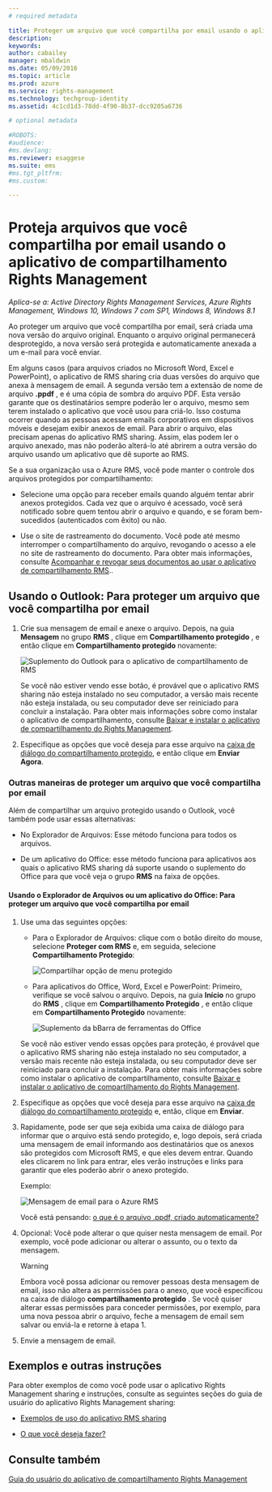 ```yaml
---
# required metadata

title: Proteger um arquivo que você compartilha por email usando o aplicativo de compartilhamento Rights Management | Azure RMS
description:
keywords:
author: cabailey
manager: mbaldwin
ms.date: 05/09/2016
ms.topic: article
ms.prod: azure
ms.service: rights-management
ms.technology: techgroup-identity
ms.assetid: 4c1cd1d3-78dd-4f90-8b37-dcc9205a6736

# optional metadata

#ROBOTS:
#audience:
#ms.devlang:
ms.reviewer: esaggese
ms.suite: ems
#ms.tgt_pltfrm:
#ms.custom:

---
```


# Proteja arquivos que você compartilha por email usando o aplicativo de compartilhamento Rights Management

*Aplica-se a: Active Directory Rights Management Services, Azure Rights Management, Windows 10, Windows 7 com SP1, Windows 8, Windows 8.1*

Ao proteger um arquivo que você compartilha por email, será criada uma nova versão do arquivo original. Enquanto o arquivo original permanecerá desprotegido, a nova versão será protegida e automaticamente anexada a um e-mail para você enviar.

Em alguns casos (para arquivos criados no Microsoft Word, Excel e PowerPoint), o aplicativo de RMS sharing cria duas versões do arquivo que anexa à mensagem de email. A segunda versão tem a extensão de nome de arquivo **.ppdf** , e é uma cópia de sombra do arquivo PDF. Esta versão garante que os destinatários sempre poderão ler o arquivo, mesmo sem terem instalado o aplicativo que você usou para criá-lo. Isso costuma ocorrer quando as pessoas acessam emails corporativos em dispositivos móveis e desejam exibir anexos de email. Para abrir o arquivo, elas precisam apenas do aplicativo RMS sharing. Assim, elas podem ler o arquivo anexado, mas não poderão alterá-lo até abrirem a outra versão do arquivo usando um aplicativo que dê suporte ao RMS.

Se a sua organização usa o Azure RMS, você pode manter o controle dos arquivos protegidos por compartilhamento:

-   Selecione uma opção para receber emails quando alguém tentar abrir anexos protegidos. Cada vez que o arquivo é acessado, você será notificado sobre quem tentou abrir o arquivo e quando, e se foram bem-sucedidos (autenticados com êxito) ou não.

-   Use o site de rastreamento do documento. Você pode até mesmo interromper o compartilhamento do arquivo, revogando o acesso a ele no site de rastreamento do documento. Para obter mais informações, consulte [Acompanhar e revogar seus documentos ao usar o aplicativo de compartilhamento RMS](sharing-app-track-revoke.md)..

## Usando o Outlook: Para proteger um arquivo que você compartilha por email

1.  Crie sua mensagem de email e anexe o arquivo. Depois, na guia **Mensagem** no grupo **RMS** , clique em **Compartilhamento protegido** , e então clique em **Compartilhamento protegido** novamente:

    ![Suplemento do Outlook para o aplicativo de compartilhamento de RMS](../media/ADRMS_MSRMSApp_SP_OutlookToolbar.png)

    Se você não estiver vendo esse botão, é provável que o aplicativo RMS sharing não esteja instalado no seu computador, a versão mais recente não esteja instalada, ou seu computador deve ser reiniciado para concluir a instalação. Para obter mais informações sobre como instalar o aplicativo de compartilhamento, consulte [Baixar e instalar o aplicativo de compartilhamento do Rights Management](install-sharing-app.md).

2.  Especifique as opções que você deseja para esse arquivo na [caixa de diálogo do compartilhamento protegido](sharing-app-dialog-box.md), e então clique em **Enviar Agora**.

### Outras maneiras de proteger um arquivo que você compartilha por email
Além de compartilhar um arquivo protegido usando o Outlook, você também pode usar essas alternativas:

-   No Explorador de Arquivos: Esse método funciona para todos os arquivos.

-   De um aplicativo do Office: esse método funciona para aplicativos aos quais o aplicativo RMS sharing dá suporte usando o suplemento do Office para que você veja o grupo **RMS** na faixa de opções.

#### Usando o Explorador de Arquivos ou um aplicativo do Office: Para proteger um arquivo que você compartilha por email

1.  Use uma das seguintes opções:

    -   Para o Explorador de Arquivos: clique com o botão direito do mouse, selecione **Proteger com RMS** e, em seguida, selecione **Compartilhamento Protegido**:

        ![Compartilhar opção de menu protegido](../media/ADRMS_MSRMSApp_ShareProtectedMenu.png)

    -   Para aplicativos do Office, Word, Excel e PowerPoint: Primeiro, verifique se você salvou o arquivo. Depois, na guia **Início** no grupo do **RMS** , clique em **Compartilhamento Protegido** , e então clique em **Compartilhamento Protegido** novamente:

        ![Suplemento da bBarra de ferramentas do Office](../media/ADRMS_MSRMSApp_SP_OfficeToolbar.png)

    Se você não estiver vendo essas opções para proteção, é provável que o aplicativo RMS sharing não esteja instalado no seu computador, a versão mais recente não esteja instalada, ou seu computador deve ser reiniciado para concluir a instalação. Para obter mais informações sobre como instalar o aplicativo de compartilhamento, consulte [Baixar e instalar o aplicativo de compartilhamento do Rights Management](install-sharing-app.md).

2.  Especifique as opções que você deseja para esse arquivo na [caixa de diálogo do compartilhamento protegido](sharing-app-dialog-box.md) e, então, clique em **Enviar**.

3.  Rapidamente, pode ser que seja exibida uma caixa de diálogo para informar que o arquivo está sendo protegido, e, logo depois, será criada uma mensagem de email informando aos destinatários que os anexos são protegidos com Microsoft RMS, e que eles devem entrar. Quando eles clicarem no link para entrar, eles verão instruções e links para garantir que eles poderão abrir o anexo protegido.

    Exemplo:

    ![Mensagem de email para o Azure RMS](../media/ADRMS_MSRMSApp_EmailMessage.PNG)

    Você está pensando: [o que é o arquivo .ppdf, criado automaticamente?](sharing-app-dialog-box.md#what-s-the-ppdf-file-that-s-automatically-created-)

4.  Opcional: Você pode alterar o que quiser nesta mensagem de email. Por exemplo, você pode adicionar ou alterar o assunto, ou o texto da mensagem.

    > [!WARNING]
    > Embora você possa adicionar ou remover pessoas desta mensagem de email, isso não altera as permissões para o anexo, que você especificou na caixa de diálogo **compartilhamento protegido** . Se você quiser alterar essas permissões para conceder permissões, por exemplo, para uma nova pessoa abrir o arquivo, feche a mensagem de email sem salvar ou enviá-la e retorne à etapa 1.

5.  Envie a mensagem de email.

## Exemplos e outras instruções
Para obter exemplos de como você pode usar o aplicativo Rights Management sharing e instruções, consulte as seguintes seções do guia de usuário do aplicativo Rights Management sharing:

-   [Exemplos de uso do aplicativo RMS sharing](sharing-app-user-guide.md#examples-for-using-the-rms-sharing-application)

-   [O que você deseja fazer?](sharing-app-user-guide.md#what-do-you-want-to-do-)

## Consulte também
[Guia do usuário do aplicativo de compartilhamento Rights Management](sharing-app-user-guide.md)


<!--HONumber=May16_HO2-->


